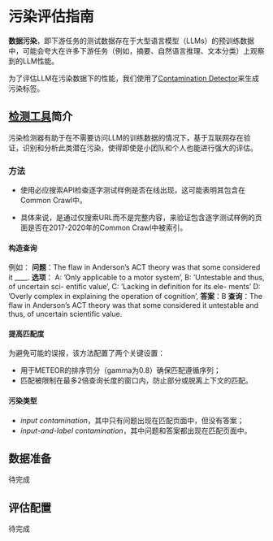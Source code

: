 # 污染评估指南

**数据污染**，即下游任务的测试数据存在于大型语言模型（LLMs）的预训练数据中，可能会夸大在许多下游任务（例如，摘要、自然语言推理、文本分类）上观察到的LLM性能。

为了评估LLM在污染数据下的性能，我们使用了[Contamination Detector](https://github.com/liyucheng09/Contamination_Detector)来生成污染标签。

## [检测工具](https://github.com/liyucheng09/Contamination_Detector)简介

污染检测器有助于在不需要访问LLM的训练数据的情况下，基于互联网存在验证，识别和分析此类潜在污染，使得即使是小团队和个人也能进行强大的评估。

### 方法

- 使用必应搜索API检查逐字测试样例是否在线出现，这可能表明其包含在Common Crawl中。

- 具体来说，是通过仅搜索URL而不是完整内容，来验证包含逐字测试样例的页面是否在2017-2020年的Common Crawl中被索引。

#### 构造查询

例如：
**问题**：The flaw in Anderson’s ACT theory was that some considered it \_\_\_\_.
**选项**：
A: ’Only applicable to a motor system’,
B: ’Untestable and thus, of uncertain sci-
entific value’,
C: ’Lacking in definition for its ele-
ments’
D: ’Overly complex in explaining the
operation of cognition’,
**答案**：B
**查询**：The flaw in Anderson’s ACT theory was that some considered it untestable and thus, of uncertain scientific value.

#### 提高匹配度

为避免可能的误报，该方法配置了两个关键设置：

- 用于METEOR的排序罚分（gamma为0.8）确保匹配遵循序列；
- 匹配被限制在最多2倍查询长度的窗口内，防止部分或脱离上下文的匹配。

#### 污染类型

- *input contamination*，其中只有问题出现在匹配页面中，但没有答案；
- *input-and-label contamination*，其中问题和答案都出现在匹配页面中。

## 数据准备

待完成

## 评估配置

待完成
